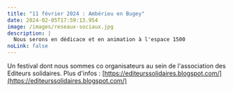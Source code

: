 ```yaml
---
title: "11 février 2024 : Ambérieu en Bugey"
date: 2024-02-05T17:59:13.954
image: /images/reseaux-sociaux.jpg
description: |
  Nous serons en dédicace et en animation à l'espace 1500
noLink: false
---
```

Un festival dont nous sommes co organisateurs au sein de l'association des Editeurs solidaires. Plus d'infos : [https://editeurssolidaires.blogspot.com/](https://editeurssolidaires.blogspot.com/)

